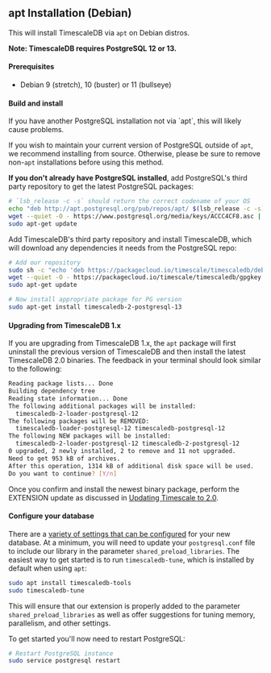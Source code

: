 ## apt Installation (Debian) [](installation-apt-debian)

This will install TimescaleDB via `apt` on Debian distros.

**Note: TimescaleDB requires PostgreSQL 12 or 13.**

#### Prerequisites

- Debian 9 (stretch), 10 (buster) or 11 (bullseye)

#### Build and install

<highlight type="warning">
If you have another PostgreSQL installation not via `apt`,
this will likely cause problems.

If you wish to maintain your current version of PostgreSQL outside
of `apt`, we recommend installing from source.  Otherwise, please be
sure to remove non-`apt` installations before using this method.
</highlight>

**If you don't already have PostgreSQL installed**, add PostgreSQL's third
party repository to get the latest PostgreSQL packages:
```bash
# `lsb_release -c -s` should return the correct codename of your OS
echo "deb http://apt.postgresql.org/pub/repos/apt/ $(lsb_release -c -s)-pgdg main" | sudo tee /etc/apt/sources.list.d/pgdg.list
wget --quiet -O - https://www.postgresql.org/media/keys/ACCC4CF8.asc | sudo apt-key add -
sudo apt-get update
```

Add TimescaleDB's third party repository and install TimescaleDB,
which will download any dependencies it needs from the PostgreSQL repo:
```bash
# Add our repository
sudo sh -c "echo 'deb https://packagecloud.io/timescale/timescaledb/debian/ `lsb_release -c -s` main' > /etc/apt/sources.list.d/timescaledb.list"
wget --quiet -O - https://packagecloud.io/timescale/timescaledb/gpgkey | sudo apt-key add -
sudo apt-get update

# Now install appropriate package for PG version
sudo apt-get install timescaledb-2-postgresql-13
```

#### Upgrading from TimescaleDB 1.x
If you are upgrading from TimescaleDB 1.x, the `apt` package will first
uninstall the previous version of TimescaleDB and then install the latest TimescaleDB 2.0
binaries. The feedback in your terminal should look similar to the following:

```bash
Reading package lists... Done
Building dependency tree
Reading state information... Done
The following additional packages will be installed:
  timescaledb-2-loader-postgresql-12
The following packages will be REMOVED:
  timescaledb-loader-postgresql-12 timescaledb-postgresql-12
The following NEW packages will be installed:
  timescaledb-2-loader-postgresql-12 timescaledb-2-postgresql-12
0 upgraded, 2 newly installed, 2 to remove and 11 not upgraded.
Need to get 953 kB of archives.
After this operation, 1314 kB of additional disk space will be used.
Do you want to continue? [Y/n]
```

Once you confirm and install the newest binary package, perform the
EXTENSION update as discussed in [Updating Timescale to 2.0][update-tsdb-2].

#### Configure your database

There are a [variety of settings that can be configured][config] for your
new database. At a minimum, you will need to update your `postgresql.conf`
file to include our library in the parameter `shared_preload_libraries`.
The easiest way to get started is to run `timescaledb-tune`, which is
installed by default when using `apt`:
```bash
sudo apt install timescaledb-tools
sudo timescaledb-tune
```

This will ensure that our extension is properly added to the parameter
`shared_preload_libraries` as well as offer suggestions for tuning memory,
parallelism, and other settings.

To get started you'll now need to restart PostgreSQL:
```bash
# Restart PostgreSQL instance
sudo service postgresql restart
```

[config]: /administration/configuration/
[contact]: https://www.timescale.com/contact
[slack]: https://slack.timescale.com/
[multi-node-basic]: /how-to-guides/multi-node-setup/
[update-tsdb-2]: /how-to-guides/update-timescaledb/update-timescaledb-2/
